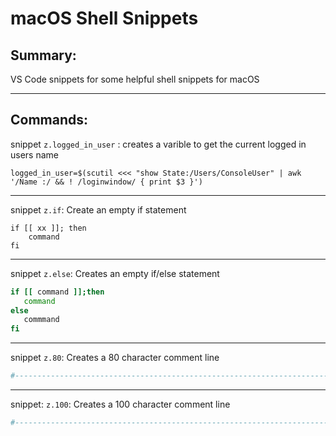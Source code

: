 # macOS Shell Snippets

## Summary:

VS Code snippets for some helpful shell snippets for macOS



---
## Commands:

snippet `z.logged_in_user` : creates a varible to get the current logged in users name

```shell
logged_in_user=$(scutil <<< "show State:/Users/ConsoleUser" | awk '/Name :/ && ! /loginwindow/ { print $3 }')
```


---
snippet `z.if`: Create an empty if statement

```shell
if [[ xx ]]; then
	command
fi
```


---
snippet `z.else`: Creates an empty if/else statement

```bash
if [[ command ]];then
   command
else
   commmand
fi
```


---
snippet `z.80`: Creates a 80 character comment line

```bash
#-------------------------------------------------------------------------------
```


---
snippet: `z.100`: Creates a 100 character comment line

```bash
#---------------------------------------------------------------------------------------------------
```

